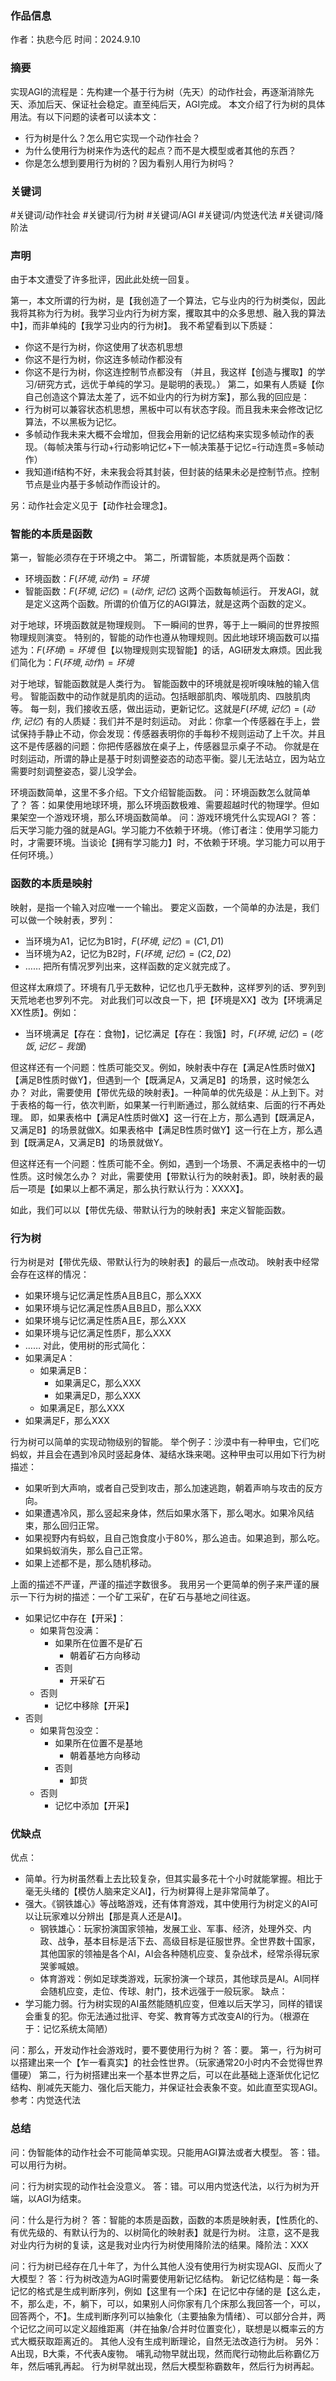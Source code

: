 ### 作品信息
作者：执悲今厄
时间：2024.9.10
### 摘要
实现AGI的流程是：先构建一个基于行为树（先天）的动作社会，再逐渐消除先天、添加后天、保证社会稳定。直至纯后天，AGI完成。
本文介绍了行为树的具体用法。有以下问题的读者可以读本文：
- 行为树是什么？怎么用它实现一个动作社会？
- 为什么使用行为树来作为迭代的起点？而不是大模型或者其他的东西？
- 你是怎么想到要用行为树的？因为看别人用行为树吗？
### 关键词
#关键词/动作社会 
#关键词/行为树 
#关键词/AGI 
#关键词/内觉迭代法 
#关键词/降阶法 
### 声明
由于本文遭受了许多批评，因此此处统一回复。

第一，本文所谓的行为树，是【我创造了一个算法，它与业内的行为树类似，因此我将其称为行为树。我学习业内行为树方案，攫取其中的众多思想、融入我的算法中】，而非单纯的【我学习业内的行为树】。
我不希望看到以下质疑：
- 你这不是行为树，你这使用了状态机思想
- 你这不是行为树，你这连多帧动作都没有
- 你这不是行为树，你这连控制节点都没有
（并且，我这样【创造与攫取】的学习/研究方式，远优于单纯的学习。是聪明的表现。）
第二，如果有人质疑【你自己创造这个算法太差了，远不如业内的行为树方案】，那么我的回应是：
- 行为树可以兼容状态机思想，黑板中可以有状态字段。而且我未来会修改记忆算法，不以黑板为记忆。
- 多帧动作我未来大概不会增加，但我会用新的记忆结构来实现多帧动作的表现。（每帧决策与行动+行动影响记忆+下一帧决策基于记忆=行动连贯=多帧动作）
- 我知道if结构不好，未来我会将其封装，但封装的结果未必是控制节点。控制节点是业内基于多帧动作而设计的。

另：动作社会定义见于【动作社会理念】。
### 智能的本质是函数
第一，智能必须存在于环境之中。
第二，所谓智能，本质就是两个函数：
- 环境函数：$F(环境,动作)=环境$ 
- 智能函数：$F(环境,记忆)=(动作,记忆)$ 
这两个函数每帧运行。
开发AGI，就是定义这两个函数。所谓的价值万亿的AGI算法，就是这两个函数的定义。

对于地球，环境函数就是物理规则。
下一瞬间的世界，等于上一瞬间的世界按照物理规则演变。
特别的，智能的动作也遵从物理规则。因此地球环境函数可以描述为：$F(环境)=环境$ 
但【以物理规则实现智能】的话，AGI研发太麻烦。因此我们简化为：$F(环境,动作)=环境$ 

对于地球，智能函数就是人类行为。
智能函数中的环境就是视听嗅味触的输入信号。
智能函数中的动作就是肌肉的运动。包括眼部肌肉、喉咙肌肉、四肢肌肉等。
每一刻，我们接收五感，做出运动，更新记忆。这就是$F(环境,记忆)=(动作,记忆)$ 
有的人质疑：我们并不是时刻运动。
对此：你拿一个传感器在手上，尝试保持手静止不动，你会发现：传感器表明你的手每秒不规则运动了上千次。并且这不是传感器的问题：你把传感器放在桌子上，传感器显示桌子不动。
你就是在时刻运动，所谓的静止是基于时刻调整姿态的动态平衡。婴儿无法站立，因为站立需要时刻调整姿态，婴儿没学会。

环境函数简单，这里不多介绍。下文介绍智能函数。
问：环境函数怎么就简单了？
答：如果使用地球环境，那么环境函数极难、需要超越时代的物理学。但如果架空一个游戏环境，那么环境函数简单。
问：游戏环境凭什么实现AGI？
答：后天学习能力强的就是AGI。学习能力不依赖于环境。（修订者注：使用学习能力时，才需要环境。当谈论【拥有学习能力】时，不依赖于环境。学习能力可以用于任何环境。）
### 函数的本质是映射
映射，是指一个输入对应唯一一个输出。
要定义函数，一个简单的办法是，我们可以做一个映射表，罗列：
- 当环境为A1，记忆为B1时，$F(环境,记忆)=(C1,D1)$ 
- 当环境为A2，记忆为B2时，$F(环境,记忆)=(C2,D2)$ 
- ……
把所有情况罗列出来，这样函数的定义就完成了。

但这样太麻烦了。环境有几乎无数种，记忆也几乎无数种，这样罗列的话、罗列到天荒地老也罗列不完。
对此我们可以改良一下，把【环境是XX】改为【环境满足XX性质】。例如：
- 当环境满足【存在：食物】，记忆满足【存在：我饿】时，$F(环境,记忆)=(吃饭,记忆-我饿)$ 

但这样还有一个问题：性质可能交叉。例如，映射表中存在【满足A性质时做X】【满足B性质时做Y】，但遇到一个【既满足A，又满足B】的场景，这时候怎么办？
对此，需要使用【带优先级的映射表】。一种简单的优先级是：从上到下。对于表格的每一行，依次判断，如果某一行判断通过，那么就结束、后面的行不再处理。
即，如果表格中【满足A性质时做X】这一行在上方，那么遇到【既满足A，又满足B】的场景就做X。如果表格中【满足B性质时做Y】这一行在上方，那么遇到【既满足A，又满足B】的场景就做Y。

但这样还有一个问题：性质可能不全。例如，遇到一个场景、不满足表格中的一切性质。这时候怎么办？
对此，需要使用【带默认行为的映射表】。即，映射表的最后一项是【如果以上都不满足，那么执行默认行为：XXXX】。

如此，我们可以以【带优先级、带默认行为的映射表】来定义智能函数。
### 行为树
行为树是对【带优先级、带默认行为的映射表】的最后一点改动。
映射表中经常会存在这样的情况：
- 如果环境与记忆满足性质A且B且C，那么XXX
- 如果环境与记忆满足性质A且B且D，那么XXX
- 如果环境与记忆满足性质A且E，那么XXX
- 如果环境与记忆满足性质F，那么XXX
- ……
对此，使用树的形式简化：
- 如果满足A：
	- 如果满足B：
		- 如果满足C，那么XXX
		- 如果满足D，那么XXX
	- 如果满足E，那么XXX
- 如果满足F，那么XXX

行为树可以简单的实现动物级别的智能。
举个例子：沙漠中有一种甲虫，它们吃蚂蚁，并且会在遇到冷风时竖起身体、凝结水珠来喝。这种甲虫可以用如下行为树描述：
- 如果听到大声响，或者自己受到攻击，那么加速逃跑，朝着声响与攻击的反方向。  
- 如果遭遇冷风，那么竖起来身体，然后如果水落下，那么喝水。如果冷风结束，那么回归正常。 
- 如果视野内有蚂蚁，且自己饱食度小于80%，那么追击。如果追到，那么吃。如果蚂蚁消失，那么自己正常。  
- 如果上述都不是，那么随机移动。

上面的描述不严谨，严谨的描述字数很多。
我用另一个更简单的例子来严谨的展示一下行为树的描述：一个矿工采矿，在矿石与基地之间往返。
- 如果记忆中存在【开采】：
	- 如果背包没满：
		- 如果所在位置不是矿石
			- 朝着矿石方向移动
		- 否则
			- 开采矿石
	- 否则
		- 记忆中移除【开采】
- 否则
	- 如果背包没空：
		- 如果所在位置不是基地
			- 朝着基地方向移动
		- 否则
			- 卸货
	- 否则
		- 记忆中添加【开采】
### 优缺点
优点：
- 简单。行为树虽然看上去比较复杂，但其实最多花十个小时就能掌握。相比于毫无头绪的【模仿人脑来定义AI】，行为树算得上是非常简单了。
- 强大。《钢铁雄心》等战略游戏，还有体育游戏，其中使用行为树定义的AI可以让玩家难以分辨出【那是真人还是AI】。
	- 钢铁雄心：玩家扮演国家领袖，发展工业、军事、经济，处理外交、内政、战争，基本目标是活下去、高级目标是征服世界。全世界数十国家，其他国家的领袖是各个AI，AI会各种随机应变、复杂战术，经常杀得玩家哭爹喊娘。
	- 体育游戏：例如足球类游戏，玩家扮演一个球员，其他球员是AI。AI同样会随机应变，走位、传球、射门，技术远强于一般玩家。
缺点：
- 学习能力弱。行为树实现的AI虽然能随机应变，但难以后天学习，同样的错误会重复的犯。你无法通过批评、夸奖、教育等方式改变AI的行为。（根源在于：记忆系统太简陋）

问：那么，开发动作社会游戏时，要不要使用行为树？
答：要。
第一，行为树可以搭建出来一个【乍一看真实】的社会性世界。（玩家通常20小时内不会觉得世界僵硬）
第二，行为树搭建出来一个基本世界之后，可以在此基础上逐渐优化记忆结构、削减先天能力、强化后天能力，并保证社会表象不变。如此直至实现AGI。参考：内觉迭代法
### 总结
问：伪智能体的动作社会不可能简单实现。只能用AGI算法或者大模型。
答：错。可以用行为树。

问：行为树实现的动作社会没意义。
答：错。可以用内觉迭代法，以行为树为开端，以AGI为结束。

问：什么是行为树？
答：智能的本质是函数，函数的本质是映射表，【性质化的、有优先级的、有默认行为的、以树简化的映射表】就是行为树。
注意，这不是我对业内行为树的复读，这是我对业内行为树使用降阶法的结果。降阶法：XXX

问：行为树已经存在几十年了，为什么其他人没有使用行为树实现AGI、反而火了大模型？
答：行为树改造为AGI时需要使用新记忆结构。
新记忆结构是：每一条记忆的格式是生成判断序列，例如【这里有一个床】在记忆中存储的是【这么走，不，那么走，不，躺下，可以，如果别人问你家有几个床那么我回答一个，可以，回答两个，不】。生成判断序列可以抽象化（主要抽象为情绪）、可以部分合并，两个记忆之间可以定义超维距离（并在抽象/合并时位置变化），联想是以概率云的方式大概获取距离近的。
其他人没有生成判断理论，自然无法改造行为树。
另外：A出现，B大乘，不代表A废物。
哺乳动物早就出现，然而爬行动物此后称霸亿万年，然后哺乳再起。
行为树早就出现，然后大模型称霸数年，然后行为树再起。